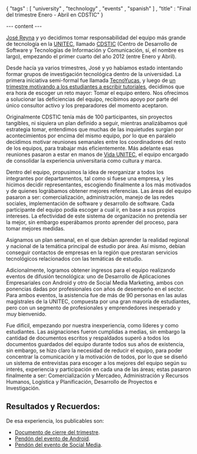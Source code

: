 { "tags" : [
    "university"
  , "technology"
  , "events"
  , "spanish"
  ]
, "title" : "Final del trimestre Enero - Abril en CDSTIC"
}

--- content ---

[jobliz]:     https://twitter.com/jobliz     "José Reyna en Twitter"
[unitecve]:   https://twitter.com/unitecve   "UNITEC en Twitter"
[CDS_tic]:    https://twitter.com/cds_tic    "CDSTIC en Twitter"
[tecnoyucas]: https://twitter.com/tecnoyucas "TecnoYucas en Twitter"
[vidaunitec]: https://twitter.com/vidaunitec "Vida UNITEC en Twitter"

[José Reyna][jobliz] y yo decidimos tomar responsabilidad del equipo más grande
de tecnología en la [UNITEC][unitecve], llamado [CDSTIC][CDS_tic] (Centro
de Desarrollo de Software y Tecnologías de Información y Comunicación, sí, el nombre es largo),
empezando el primer cuarto del año 2012 (entre Enero y Abril).

Desde hacía ya varios trimestres, José y yo habíamos estado intentando
formar grupos de investigación tecnológica dentro de la universidad.
La primera iniciativa semi-formal fue llamada [TecnoYucas][tecnoyucas], y luego de
[un trimestre motivando a los estudiantes a escribir tutoriales](/2011/12/01/TecnoYucas.html),
decidimos que era hora de escoger un reto mayor: Tomar el equipo entero.
Nos ofrecimos a solucionar las deficiencias del equipo, recibimos
apoyo por parte del único consultor activo y
los preparadores del momento aceptaron.

Originalmente CDSTIC tenía más de 100 participantes, sin proyectos tangibles,
ni siquiera un plan definido a seguir, mientras analizábamos qué estrategia tomar,
entendimos que muchas de las inquietudes surgían por acontecimientos por encima
del mismo equipo, por lo que en paralelo decidimos motivar reuniones semanales
entre los coordinadores del resto de los equipos, para trabajar más eficientemente.
Más adelante esas reuniones pasaron a estar en manos de [Vida UNITEC][vidaunitec],
el equipo encargado de consolidar la experiencia universitaria como cultura y marca.

Dentro del equipo, propusimos la idea de reorganizar a todos los integrantes por
departamentos, tal como si fuese una empresa, y les hicimos decidir representantes,
escogiendo finalmente a los más motivados y de quienes lográbamos obtener mejores referencias.
Las áreas del equipo pasaron a ser: comercialización, administración, manejo de
las redes sociales, implementación de software y desarrollo de software.
Cada participante del equipo podía escoger a cual ir, en base a sus propios
intereses. La efectividad de este sistema de organización no pretendía ser
la mejor, sin embargo esperábamos pronto aprender del proceso, para
tomar mejores medidas.

Asignamos un plan semanal, en el que debían aprender la realidad regional
y nacional de la temática principal de estudio por área. Así mismo,
debían conseguir contactos de empresas en la región que prestaran servicios
tecnológicos relacionados con las temáticas de estudio.

Adicionalmente, logramos obtener ingresos para el equipo realizando eventos
de difusión tecnológica: uno de Desarrollo de Aplicaciones Empresariales con Android
y otro de Social Media Marketing, ambos con ponencias dadas por
profesionales con años de desempeño en el sector. Para ambos eventos,
la asistencia fue de más de 90 personas en las aulas magistrales de la
UNITEC, compuesta por una gran mayoría de estudiantes, pero con un
segmento de profesionales y emprendedores inesperado y muy bienvenido.

Fue difícil, empezando por nuestra inexperiencia, como líderes y como estudiantes.
Las asignaciones fueron cumplidas a medias, sin embargo la cantidad de documentos
escritos y respaldados superó a todos los documentos guardados del equipo durante
todos sus años de existencia, sin embargo, se hizo claro la necesidad
de reducir el equipo, para poder concentrar la comunicación y la motivación
de todos, por lo que se diseñó un sistema de entrevistas para escoger
a los mejores del equipo según su interés, experiencia y participación
en cada una de las áreas; estas pasaron finalmente a ser:
Comercialización y Mercadeo, Administración y Recursos Humanos,
Logística y Planificación, Desarrollo de Proyectos e Investigación.

## Resultados y Recuerdos:

De esa experiencia, los publicables son:

-   [Documento de cierre del trimestre](http://bit.ly/MYXnpU).
-   [Pendón del evento de Android](https://twitter.com/CDS_tic/status/167397752597254144).
-   [Pendón del evento de Social Media](https://twitter.com/CDS_tic/status/174708778032308224/photo/1/large).
